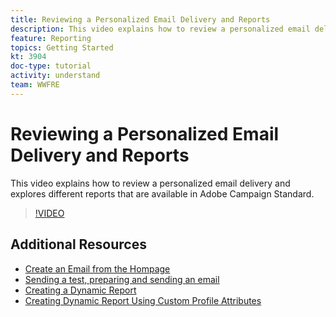 ```yaml
---
title: Reviewing a Personalized Email Delivery and Reports
description: This video explains how to review a personalized email delivery and explores different reports that are available in Adobe Campaign Standard (ACS).
feature: Reporting
topics: Getting Started
kt: 3904
doc-type: tutorial
activity: understand
team: WWFRE
---
```


# Reviewing a Personalized Email Delivery and Reports

This video explains how to review a personalized email delivery and explores different reports that are available in Adobe Campaign Standard.

>[!VIDEO](https://video.tv.adobe.com/v/21389?quality=12)

## Additional Resources

* [Create an Email from the Hompage](/help/acs/communication-channels/email/create-email-from-homepage.md)
* [Sending a test, preparing and sending an email](/help/acs/communication-channels/email/sending-test-preparing-sending-email.md)
* [Creating a Dynamic Report](/help/acs/reporting/creating-a-dynamic-report.md)
* [Creating Dynamic Report Using Custom Profile Attributes](/help/acs/reporting/custom-profile-attributes-dynamic-reports.md)
